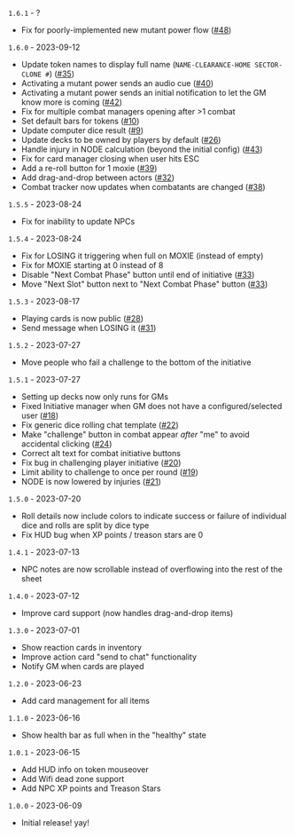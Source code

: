 `1.6.1` - ?
* Fix for poorly-implemented new mutant power flow ([#48](https://github.com/wrycu/paranoia/issues/48)) 

`1.6.0` - 2023-09-12
* Update token names to display full name (`NAME-CLEARANCE-HOME SECTOR-CLONE #`) ([#35](https://github.com/wrycu/paranoia/issues/35))
* Activating a mutant power sends an audio cue ([#40](https://github.com/wrycu/paranoia/issues/40))
* Activating a mutant power sends an initial notification to let the GM know more is coming ([#42](https://github.com/wrycu/paranoia/issues/42))
* Fix for multiple combat managers opening after >1 combat
* Set default bars for tokens ([#10](https://github.com/wrycu/paranoia/issues/10))
* Update computer dice result ([#9](https://github.com/wrycu/paranoia/issues/9))
* Update decks to be owned by players by default ([#26](https://github.com/wrycu/paranoia/issues/26))
* Handle injury in NODE calculation (beyond the initial config) ([#43](https://github.com/wrycu/paranoia/issues/43))
* Fix for card manager closing when user hits ESC
* Add a re-roll button for 1 moxie ([#39](https://github.com/wrycu/paranoia/issues/39))
* Add drag-and-drop between actors ([#32](https://github.com/wrycu/paranoia/issues/32))
* Combat tracker now updates when combatants are changed ([#38](https://github.com/wrycu/paranoia/issues/38))

`1.5.5` - 2023-08-24
* Fix for inability to update NPCs

`1.5.4` - 2023-08-24
* Fix for LOSING it triggering when full on MOXIE (instead of empty)
* Fix for MOXIE starting at 0 instead of 8
* Disable "Next Combat Phase" button until end of initiative ([#33](https://github.com/wrycu/paranoia/issues/33))
* Move "Next Slot" button next to "Next Combat Phase" button ([#33](https://github.com/wrycu/paranoia/issues/33))

`1.5.3` - 2023-08-17
* Playing cards is now public ([#28](https://github.com/wrycu/paranoia/issues/28))
* Send message when LOSING it ([#31](https://github.com/wrycu/paranoia/issues/31))

`1.5.2` - 2023-07-27
* Move people who fail a challenge to the bottom of the initiative

`1.5.1` - 2023-07-27
* Setting up decks now only runs for GMs
* Fixed Initiative manager when GM does not have a configured/selected user ([#18](https://github.com/wrycu/paranoia/issues/18))
* Fix generic dice rolling chat template ([#22](https://github.com/wrycu/paranoia/issues/22))
* Make "challenge" button in combat appear _after_ "me" to avoid accidental clicking ([#24](https://github.com/wrycu/paranoia/issues/24))
* Correct alt text for combat initiative buttons
* Fix bug in challenging player initiative ([#20](https://github.com/wrycu/paranoia/issues/20))
* Limit ability to challenge to once per round ([#19](https://github.com/wrycu/paranoia/issues/19))
* NODE is now lowered by injuries ([#21](https://github.com/wrycu/paranoia/issues/21))

`1.5.0` - 2023-07-20
* Roll details now include colors to indicate success or failure of individual dice and rolls are split by dice type
* Fix HUD bug when XP points / treason stars are 0

`1.4.1` - 2023-07-13
* NPC notes are now scrollable instead of overflowing into the rest of the sheet

`1.4.0` - 2023-07-12
* Improve card support (now handles drag-and-drop items)

`1.3.0` - 2023-07-01
* Show reaction cards in inventory
* Improve action card "send to chat" functionality
* Notify GM when cards are played

`1.2.0` - 2023-06-23
* Add card management for all items 

`1.1.0` - 2023-06-16
* Show health bar as full when in the "healthy" state

`1.0.1` - 2023-06-15
* Add HUD info on token mouseover
* Add Wifi dead zone support
* Add NPC XP points and Treason Stars

`1.0.0` - 2023-06-09
* Initial release! yay!
